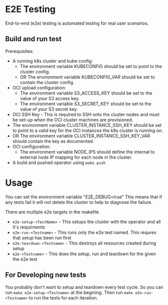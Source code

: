 # E2E Testing

End-to-end (e2e) testing is automated testing for real user scenarios.

## Build and run test

Prerequisites:
 - A running k8s cluster and kube config:
   - The environment variable KUBECONFIG should be set to point to the cluster config.
   - OR The environment variable KUBECONFIG_VAR should be set to contain the cluster config.
 - OCI upload configuration:
   - The environment variable S3_ACCESS_KEY should be set to the value of your S3 access key.
   - The environment variable S3_SECRET_KEY should be set to the value of your S3 secret key.
 - OCI SSH Key - This is required to SSH onto the cluster nodes and must be set-up when the OCI cluster machines are provisioned.
  - The environment variable CLUSTER_INSTANCE_SSH_KEY should be set to point to a valid key for the OCI instances the k8s cluster is running on.
   - OR The environment variable CLUSTER_INSTANCE_SSH_KEY_VAR should contain the key as documented.
 - OCI configuration:
   - The environment variable NODE_IPS should define the internal to external node IP mapping for each node in the cluster.
 - A build and pushed operator using `make push`

# Usage

You can set the environment variable "E2E_DEBUG=true" This means that if any tests fail it will not delete the cluster
to help to diagnose the failure.

There are multiple e2e targets in the makefile

 - `e2e-setup-<TestName>` - This setups the cluster with the operator and all it's requirments
 - `e2e-run-<Testname>` - This runs only the e2e test named. This requres that setup has been run first
 - `e2e-teardown-<Testname>` - This destroys all resources created during setup
 - `e2e-<Testname>` - This does the setup, run and teardown for the given the e2e test

## For Developing new tests

You probably don't want to setup and teardown every test cycle. So you can run
`make e2e-setup-<Testname>` at the begining.  Then run `make e2e-run-<Testname>` to run the tests for each iteration.
